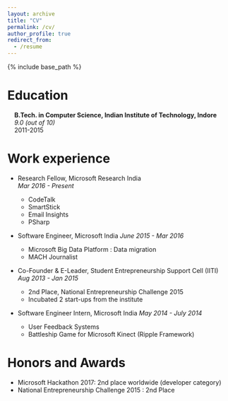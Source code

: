 ```yaml
---
layout: archive
title: "CV"
permalink: /cv/
author_profile: true
redirect_from:
  - /resume
---
```


{% include base_path %}

Education
======
&nbsp;&nbsp;&nbsp;&nbsp;**B.Tech. in Computer Science, Indian Institute of Technology, Indore**  
&nbsp;&nbsp;&nbsp;&nbsp;*9.0 (out of 10)*  
&nbsp;&nbsp;&nbsp;&nbsp;2011-2015  

Work experience
======
* Research Fellow, Microsoft Research India  
*Mar 2016 - Present*
  * CodeTalk
  * SmartStick
  * Email Insights
  * PSharp

* Software Engineer, Microsoft India
*June 2015 - Mar 2016*
  * Microsoft Big Data Platform : Data migration
  * MACH Journalist

* Co-Founder & E-Leader, Student Entrepreneurship Support Cell (IITI)
*Aug 2013 - Jan 2015*
  * 2nd Place, National Entrepreneurship Challenge 2015
  * Incubated 2 start-ups from the institute

* Software Engineer Intern, Microsoft India
*May 2014 - July 2014*
  * User Feedback Systems
  * Battleship Game for Microsoft Kinect (Ripple Framework)


Honors and Awards
======
* Microsoft Hackathon 2017: 2nd place worldwide (developer category)
* National Entrepreneurship Challenge 2015 : 2nd Place